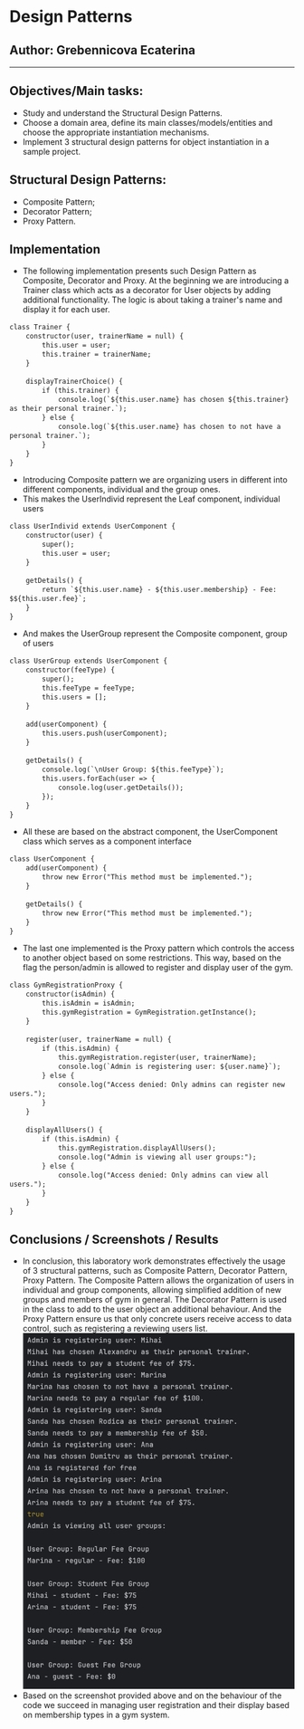# Design Patterns


## Author: Grebennicova Ecaterina

----

## Objectives/Main tasks:

* Study and understand the Structural Design Patterns.
* Choose a domain area, define its main classes/models/entities and choose the appropriate instantiation mechanisms.
* Implement 3 structural design patterns for object instantiation in a sample project.

## Structural Design Patterns:

* Composite Pattern;
* Decorator Pattern;
* Proxy Pattern.


## Implementation

* The following implementation presents such Design Pattern as Composite, Decorator and Proxy.
  At the beginning we are introducing a Trainer class which acts as a decorator for User objects by adding additional functionality. The logic is about taking a trainer's name and display it for each user.
```
class Trainer {
    constructor(user, trainerName = null) {
        this.user = user;
        this.trainer = trainerName;
    }

    displayTrainerChoice() {
        if (this.trainer) {
            console.log(`${this.user.name} has chosen ${this.trainer} as their personal trainer.`);
        } else {
            console.log(`${this.user.name} has chosen to not have a personal trainer.`);
        }
    }
}
```

* Introducing Composite pattern we are organizing users in different into different components, individual and the group ones. 
* This makes the UserIndivid represent the Leaf component, individual users
```
class UserIndivid extends UserComponent {
    constructor(user) {
        super();
        this.user = user;
    }

    getDetails() {
        return `${this.user.name} - ${this.user.membership} - Fee: $${this.user.fee}`;
    }
}
```
* And makes the UserGroup represent the Composite component, group of users
```
class UserGroup extends UserComponent {
    constructor(feeType) {
        super();
        this.feeType = feeType;
        this.users = [];
    }

    add(userComponent) {
        this.users.push(userComponent);
    }

    getDetails() {
        console.log(`\nUser Group: ${this.feeType}`);
        this.users.forEach(user => {
            console.log(user.getDetails());
        });
    }
}
```
* All these are based on the abstract component, the UserComponent class which serves as a component interface  
```
class UserComponent {
    add(userComponent) {
        throw new Error("This method must be implemented.");
    }

    getDetails() {
        throw new Error("This method must be implemented.");
    }
}
```
* The last one implemented is the Proxy pattern which controls the access to another object based on some restrictions. This way, based on the flag the person/admin is allowed to register and display user of the gym.
```
class GymRegistrationProxy {
    constructor(isAdmin) {
        this.isAdmin = isAdmin;
        this.gymRegistration = GymRegistration.getInstance();
    }

    register(user, trainerName = null) {
        if (this.isAdmin) {
            this.gymRegistration.register(user, trainerName);
            console.log(`Admin is registering user: ${user.name}`);
        } else {
            console.log("Access denied: Only admins can register new users.");
        }
    }

    displayAllUsers() {
        if (this.isAdmin) {
            this.gymRegistration.displayAllUsers();
            console.log("Admin is viewing all user groups:");
        } else {
            console.log("Access denied: Only admins can view all users.");
        }
    }
}
```

## Conclusions / Screenshots / Results
* In conclusion, this laboratory work demonstrates effectively the usage of 3 structural patterns, such as Composite Pattern, Decorator Pattern, Proxy Pattern. The Composite Pattern allows the organization of users in individual and group components, allowing simplified addition of new groups and members of gym in general. The Decorator Pattern is used in the class to add to the user object an additional behaviour. And the Proxy Pattern ensure us that only concrete users receive access to data control, such as registering a reviewing users list. 
  ![Lab0 Screenshot](./Screenshot_Lab2.png)
* Based on the screenshot provided above and on the behaviour of the code we succeed in managing user registration and their display based on membership types in a gym system.  
